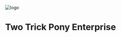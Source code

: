 ![logo](https://github.com/Two-Trick-Pony-Enterprise/.github/assets/71013416/83cd8a17-f64a-44b5-a8f8-0bd72cefc0f2)
# Two Trick Pony Enterprise
